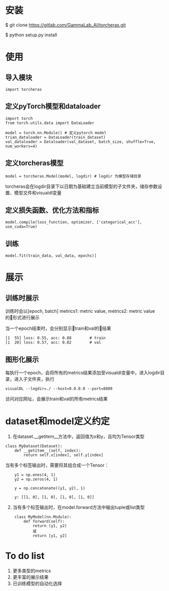 # 安装
$ git clone https://gitlab.com/GammaLab_AI/torcheras.git

$ python setup.py install

# 使用

## 导入模块

```
import torcheras
```

## 定义pyTorch模型和dataloader

```
import torch
from torch.utils.data import DataLoader

model = torch.nn.Module() # 定义pytorch model
trian_dataloader = DataLoader(train_dataset)
val_dataloader = Dataloader(val_dataset, batch_size, shuffle=True, num_workers=4)
```

## 定义torcheras模型
```
model = torcheras.Model(model, logdir) # logdir 为模型存储目录
```
torcheras会在logdir目录下以日期为基础建立当前模型的子文件夹，储存参数设置、模型文件和visualdl变量

## 定义损失函数、优化方法和指标
```
model.compile(loss_function, optimizer, ['categorical_acc'], use_cuda=True)
```

## 训练
```
model.fit(train_data, val_data, epochs)]
```

# 展示
## 训练时展示

训练时会以[epoch, batch] metrics1: metric value, metrics2: metric value的形式进行展示

当一个epoch结束时，会分别显示train和val的结果

```
[1  55] loss: 0.55, acc: 0.88        # train
[1  20] loss: 0.57, acc: 0.82        # val
```

## 图形化展示

每执行一个epoch，会将所有的metrics结果添加至visualdl变量中，进入logdir目录，进入子文件夹，执行
```
visualDL --logdir=./ --host=0.0.0.0 --port=8089
```
访问对应网址，会展示train和val的所有metrics结果

# dataset和model定义约定

1. 在dataset.__getitem__方法中，返回值为x和y，且均为Tensor类型

```
class MyDataset(Dataset):
    def __getitem__(self, index):
        return self.x[index], self.y[index]
```

当有多个标签输出时，需要将其组合成一个Tensor：

```
    y1 = np.ones(4, 1)
    y2 = np.zeros(4, 1)

    y = np.concatenate((y1, y2), 1)
```

```
    y: [[1, 0], [1, 0], [1, 0], [1, 0]]
```

2. 当有多个标签输出时，在model.forward方法中输出tuple或list类型

```
    class MyModel(nn.Module):
        def forward(self):
            return (y1, y2)
            或
            return [y1, y2]
```

# To do list
1. 更多类型的metrics
2. 更丰富的展示结果
3. 已训练模型的自动化选择

